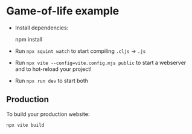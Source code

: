 # Game-of-life example

- Install dependencies:

    npm install

- Run `npx squint watch` to start compiling `.cljs` -> `.js`
- Run `npx vite --config=vite.config.mjs public` to start a webserver and to hot-reload your project!
- Run `npx run dev` to start both

## Production

To build your production website:

    npx vite build

